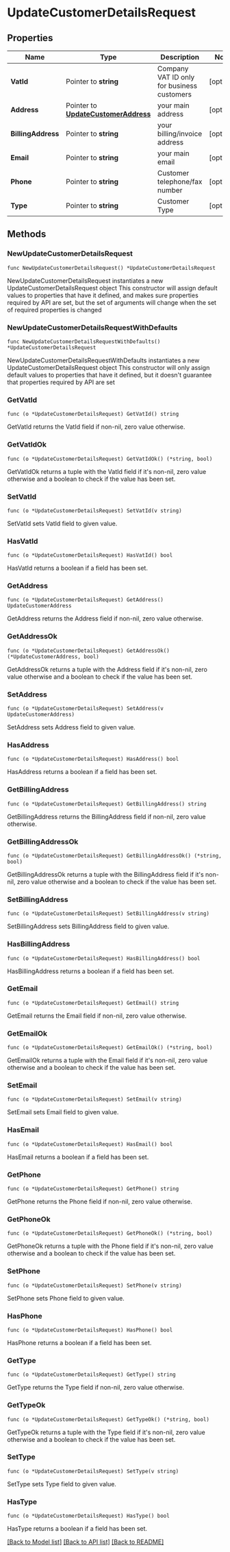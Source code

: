 # UpdateCustomerDetailsRequest

## Properties

Name | Type | Description | Notes
------------ | ------------- | ------------- | -------------
**VatId** | Pointer to **string** | Company VAT ID only for business customers | [optional] 
**Address** | Pointer to [**UpdateCustomerAddress**](UpdateCustomerAddress.md) | your main address | [optional] 
**BillingAddress** | Pointer to **string** | your billing/invoice address | [optional] 
**Email** | Pointer to **string** | your main email | [optional] 
**Phone** | Pointer to **string** | Customer telephone/fax number | [optional] 
**Type** | Pointer to **string** | Customer Type | [optional] 

## Methods

### NewUpdateCustomerDetailsRequest

`func NewUpdateCustomerDetailsRequest() *UpdateCustomerDetailsRequest`

NewUpdateCustomerDetailsRequest instantiates a new UpdateCustomerDetailsRequest object
This constructor will assign default values to properties that have it defined,
and makes sure properties required by API are set, but the set of arguments
will change when the set of required properties is changed

### NewUpdateCustomerDetailsRequestWithDefaults

`func NewUpdateCustomerDetailsRequestWithDefaults() *UpdateCustomerDetailsRequest`

NewUpdateCustomerDetailsRequestWithDefaults instantiates a new UpdateCustomerDetailsRequest object
This constructor will only assign default values to properties that have it defined,
but it doesn't guarantee that properties required by API are set

### GetVatId

`func (o *UpdateCustomerDetailsRequest) GetVatId() string`

GetVatId returns the VatId field if non-nil, zero value otherwise.

### GetVatIdOk

`func (o *UpdateCustomerDetailsRequest) GetVatIdOk() (*string, bool)`

GetVatIdOk returns a tuple with the VatId field if it's non-nil, zero value otherwise
and a boolean to check if the value has been set.

### SetVatId

`func (o *UpdateCustomerDetailsRequest) SetVatId(v string)`

SetVatId sets VatId field to given value.

### HasVatId

`func (o *UpdateCustomerDetailsRequest) HasVatId() bool`

HasVatId returns a boolean if a field has been set.

### GetAddress

`func (o *UpdateCustomerDetailsRequest) GetAddress() UpdateCustomerAddress`

GetAddress returns the Address field if non-nil, zero value otherwise.

### GetAddressOk

`func (o *UpdateCustomerDetailsRequest) GetAddressOk() (*UpdateCustomerAddress, bool)`

GetAddressOk returns a tuple with the Address field if it's non-nil, zero value otherwise
and a boolean to check if the value has been set.

### SetAddress

`func (o *UpdateCustomerDetailsRequest) SetAddress(v UpdateCustomerAddress)`

SetAddress sets Address field to given value.

### HasAddress

`func (o *UpdateCustomerDetailsRequest) HasAddress() bool`

HasAddress returns a boolean if a field has been set.

### GetBillingAddress

`func (o *UpdateCustomerDetailsRequest) GetBillingAddress() string`

GetBillingAddress returns the BillingAddress field if non-nil, zero value otherwise.

### GetBillingAddressOk

`func (o *UpdateCustomerDetailsRequest) GetBillingAddressOk() (*string, bool)`

GetBillingAddressOk returns a tuple with the BillingAddress field if it's non-nil, zero value otherwise
and a boolean to check if the value has been set.

### SetBillingAddress

`func (o *UpdateCustomerDetailsRequest) SetBillingAddress(v string)`

SetBillingAddress sets BillingAddress field to given value.

### HasBillingAddress

`func (o *UpdateCustomerDetailsRequest) HasBillingAddress() bool`

HasBillingAddress returns a boolean if a field has been set.

### GetEmail

`func (o *UpdateCustomerDetailsRequest) GetEmail() string`

GetEmail returns the Email field if non-nil, zero value otherwise.

### GetEmailOk

`func (o *UpdateCustomerDetailsRequest) GetEmailOk() (*string, bool)`

GetEmailOk returns a tuple with the Email field if it's non-nil, zero value otherwise
and a boolean to check if the value has been set.

### SetEmail

`func (o *UpdateCustomerDetailsRequest) SetEmail(v string)`

SetEmail sets Email field to given value.

### HasEmail

`func (o *UpdateCustomerDetailsRequest) HasEmail() bool`

HasEmail returns a boolean if a field has been set.

### GetPhone

`func (o *UpdateCustomerDetailsRequest) GetPhone() string`

GetPhone returns the Phone field if non-nil, zero value otherwise.

### GetPhoneOk

`func (o *UpdateCustomerDetailsRequest) GetPhoneOk() (*string, bool)`

GetPhoneOk returns a tuple with the Phone field if it's non-nil, zero value otherwise
and a boolean to check if the value has been set.

### SetPhone

`func (o *UpdateCustomerDetailsRequest) SetPhone(v string)`

SetPhone sets Phone field to given value.

### HasPhone

`func (o *UpdateCustomerDetailsRequest) HasPhone() bool`

HasPhone returns a boolean if a field has been set.

### GetType

`func (o *UpdateCustomerDetailsRequest) GetType() string`

GetType returns the Type field if non-nil, zero value otherwise.

### GetTypeOk

`func (o *UpdateCustomerDetailsRequest) GetTypeOk() (*string, bool)`

GetTypeOk returns a tuple with the Type field if it's non-nil, zero value otherwise
and a boolean to check if the value has been set.

### SetType

`func (o *UpdateCustomerDetailsRequest) SetType(v string)`

SetType sets Type field to given value.

### HasType

`func (o *UpdateCustomerDetailsRequest) HasType() bool`

HasType returns a boolean if a field has been set.


[[Back to Model list]](../README.md#documentation-for-models) [[Back to API list]](../README.md#documentation-for-api-endpoints) [[Back to README]](../README.md)


